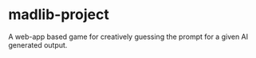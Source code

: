 # madlib-project
A web-app based game for creatively guessing the prompt for a given AI generated output.
